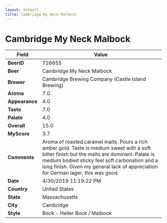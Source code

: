 ```yaml
---
layout: default
title: Cambridge My Neck Malbock
---
```


# Cambridge My Neck Malbock

| Field         | Value     |
|---------------|-----------|
| **BeerID** | 726655 |
| **Beer** | Cambridge My Neck Malbock |
| **Brewer** | Cambridge Brewing Company (Castle Island Brewing) |
| **Aroma** | 7.0 |
| **Appearance** | 4.0 |
| **Taste** | 7.0 |
| **Palate** | 4.0 |
| **Overall** | 15.0 |
| **MyScore** | 3.7 |
| **Comments** | Aroma of roasted caramel malts. Pours a rich amber gold. Taste is medium sweet with a soft bitter finish but the malts are dominant. Palate is medium bodied sticky feel soft carbonation and a long finish. Given my general lack of appreciation for German lager, this was good. |
| **Date** | 4/30/2019 11:19:22 PM |
| **Country** | United States |
| **State** | Massachusetts |
| **City** | Cambridge |
| **Style** | Bock - Heller Bock / Maibock |
